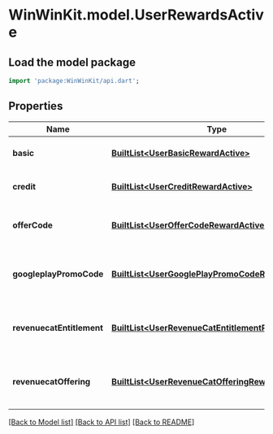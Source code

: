 # WinWinKit.model.UserRewardsActive

## Load the model package
```dart
import 'package:WinWinKit/api.dart';
```

## Properties
Name | Type | Description | Notes
------------ | ------------- | ------------- | -------------
**basic** | [**BuiltList&lt;UserBasicRewardActive&gt;**](UserBasicRewardActive.md) | The referral user basic rewards | 
**credit** | [**BuiltList&lt;UserCreditRewardActive&gt;**](UserCreditRewardActive.md) | The referral user credit rewards | 
**offerCode** | [**BuiltList&lt;UserOfferCodeRewardActive&gt;**](UserOfferCodeRewardActive.md) | The referral user offer code rewards | 
**googleplayPromoCode** | [**BuiltList&lt;UserGooglePlayPromoCodeRewardActive&gt;**](UserGooglePlayPromoCodeRewardActive.md) | The referral user Google Play promo code rewards | 
**revenuecatEntitlement** | [**BuiltList&lt;UserRevenueCatEntitlementRewardActive&gt;**](UserRevenueCatEntitlementRewardActive.md) | The referral user RevenueCat entitlement rewards | 
**revenuecatOffering** | [**BuiltList&lt;UserRevenueCatOfferingRewardActive&gt;**](UserRevenueCatOfferingRewardActive.md) | The referral user RevenueCat offering rewards | 

[[Back to Model list]](../README.md#documentation-for-models) [[Back to API list]](../README.md#documentation-for-api-endpoints) [[Back to README]](../README.md)


